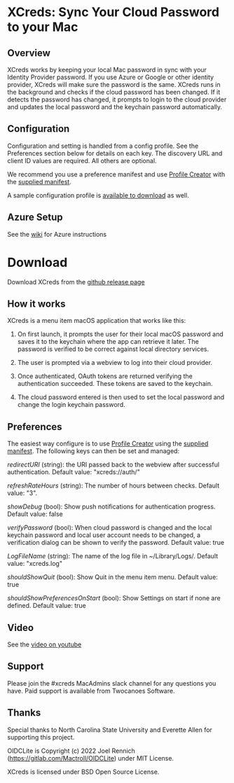 # XCreds: Sync Your Cloud Password to your Mac

## Overview
XCreds works by keeping your local Mac password in sync with your Identity Provider password. If you use Azure or Google or other identity provider, XCreds will make sure the password is the same. XCreds runs in the background and checks if the cloud password has been changed. If it detects the password has changed, it prompts to login to the cloud provider and updates the local password and the keychain password automatically.

## Configuration
Configuration and setting is handled from a config profile. See the Preferences section below for details on each key. The discovery URL and client ID values are required. All others are optional. 

We recommend you use a preference manifest and use [Profile Creator](https://github.com/ProfileCreator/ProfileCreator) with the  [supplied manifest](https://twocanoes-app-resources.s3.amazonaws.com/xcreds/com.twocanoes.xcreds.plist).

A sample configuration profile is [available to download](https://twocanoes-app-resources.s3.amazonaws.com/xcreds/xcreds.mobileconfig) as well.



## Azure Setup
See the [wiki](https://github.com/twocanoes/xcreds/wiki) for Azure instructions

# Download
Download XCreds from the [github release page](https://github.com/twocanoes/xcreds/releases)


## How it works
XCreds is a menu item macOS application that works like this:

1. On first launch, it prompts the user for their local macOS password and saves it to the keychain where the app can retrieve it later. The password is verified to be correct against local directory services.

1. The user is prompted via a webview to log into their cloud provider. 

1. Once authenticated, OAuth tokens are returned verifying the authentication succeeded. These tokens are saved to the keychain. 

1. The cloud password entered is then used to set the local password and change the login keychain password.

## Preferences
The easiest way configure is to use [Profile Creator](https://github.com/ProfileCreator/ProfileCreator) using the [supplied manifest](https://twocanoes-app-resources.s3.amazonaws.com/xcreds/com.twocanoes.xcreds.plist). The following keys can then be set and managed:

*redirectURI* (string): the URI passed back to the webview after successful authentication. Default value: "xcreds://auth/"

*refreshRateHours* (string): The number of hours between checks. Default value: "3".

*showDebug* (bool): Show push notifications for authentication progress. Default value: false

*verifyPassword* (bool): When cloud password is changed and the local keychain password and local user account needs to be changed, a verification dialog can be shown to verify the password. Default value: true

*LogFileName* (string): The name of the log file in ~/Library/Logs/. Default value: "xcreds.log"

*shouldShowQuit* (bool): Show Quit in the menu item menu. Default value: true

*shouldShowPreferencesOnStart* (bool): Show Settings on start if none are defined. Default value: true


## Video
See the [video on youtube](https://youtu.be/6V5MCQNWVTE)

## Support
Please join the #xcreds MacAdmins slack channel for any questions you have. Paid support is available from Twocanoes Software. 

## Thanks

Special thanks to North Carolina State University and Everette Allen for supporting this project.

OIDCLite is Copyright (c) 2022 Joel Rennich (https://gitlab.com/Mactroll/OIDCLite) under MIT License.

XCreds is licensed under BSD Open Source License.


